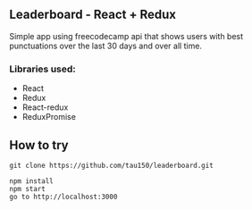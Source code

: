 ## Leaderboard - React + Redux

Simple app using freecodecamp api that shows users with best punctuations over the last 30 days and over all time.

### Libraries used:

- React
- Redux
- React-redux
- ReduxPromise


## How to try

```
git clone https://github.com/tau150/leaderboard.git

```

```
npm install
npm start
go to http://localhost:3000
```
